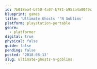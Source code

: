 ```yaml
---
id: 7b018ea4-b750-4a07-b781-b953a4a0040c
blueprint: games
title: 'Ultimate Ghosts ''N Goblins'
platform: playstation-portable
genre:
  - platformer
digital: true
physical: false
guide: false
pending: false
posted: '2018-08-13'
slug: ultimate-ghosts-n-goblins
---
```

